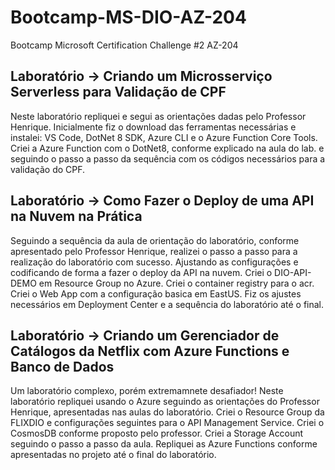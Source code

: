 # Bootcamp-MS-DIO-AZ-204
Bootcamp Microsoft Certification Challenge #2 AZ-204

## Laboratório -> Criando um Microsserviço Serverless para Validação de CPF
Neste laboratório repliquei e segui as orientações dadas pelo Professor Henrique. Inicialmente fiz o download das ferramentas necessárias e instalei: VS Code, DotNet 8 SDK, Azure CLI e o Azure Function Core Tools. Criei a Azure Function com o DotNet8, conforme explicado na aula do lab. e seguindo o passo a passo da sequência com os códigos necessários para a validação do CPF. 


## Laboratório -> Como Fazer o Deploy de uma API na Nuvem na Prática
Seguindo a sequência da aula de orientação do laboratório, conforme apresentado pelo Professor Henrique, realizei o passo a passo para a realização do laboratório com sucesso. Ajustando as configurações e codificando de forma a fazer o deploy da API na nuvem. Criei o DIO-API-DEMO em Resource Group no Azure. Criei o container registry para o acr. Criei o Web App com a configuração basica em EastUS. Fiz os ajustes necessários em Deployment Center e a sequência do laboratório até o final.


## Laboratório -> Criando um Gerenciador de Catálogos da Netflix com Azure Functions e Banco de Dados
Um laboratório complexo, porém extremamnete desafiador! Neste laboratório repliquei usando o Azure seguindo as orientações do Professor Henrique, apresentadas nas aulas do laboratório. Criei o Resource Group da FLIXDIO e configurações seguintes para o API Management Service. Criei o CosmosDB conforme proposto pelo professor. Criei a Storage Account seguindo o passo a passo da aula. Repliquei as Azure Functions conforme apresentadas no projeto até o final do laboratório.
